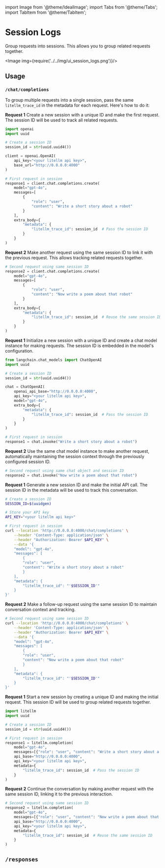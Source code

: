import Image from '@theme/IdealImage';
import Tabs from '@theme/Tabs';
import TabItem from '@theme/TabItem';

# Session Logs

Group requests into sessions. This allows you to group related requests together.


<Image img={require('../../img/ui_session_logs.png')}/>

## Usage 

### `/chat/completions`

To group multiple requests into a single session, pass the same `litellm_trace_id` in the metadata for each request. Here's how to do it:

<Tabs>
<TabItem value="openai" label="OpenAI Python v1.0.0+">

**Request 1**
Create a new session with a unique ID and make the first request. The session ID will be used to track all related requests.

```python showLineNumbers
import openai
import uuid

# Create a session ID
session_id = str(uuid.uuid4())

client = openai.OpenAI(
    api_key="<your litellm api key>",
    base_url="http://0.0.0.0:4000"
)

# First request in session
response1 = client.chat.completions.create(
    model="gpt-4o",
    messages=[
        {
            "role": "user",
            "content": "Write a short story about a robot"
        }
    ],
    extra_body={
        "metadata": {
            "litellm_trace_id": session_id  # Pass the session ID
        }
    }
)
```

**Request 2**
Make another request using the same session ID to link it with the previous request. This allows tracking related requests together.

```python showLineNumbers
# Second request using same session ID
response2 = client.chat.completions.create(
    model="gpt-4o", 
    messages=[
        {
            "role": "user",
            "content": "Now write a poem about that robot"
        }
    ],
    extra_body={
        "metadata": {
            "litellm_trace_id": session_id  # Reuse the same session ID
        }
    }
)
```

</TabItem>
<TabItem value="langchain" label="Langchain">

**Request 1**
Initialize a new session with a unique ID and create a chat model instance for making requests. The session ID is embedded in the model's configuration.

```python showLineNumbers
from langchain.chat_models import ChatOpenAI
import uuid

# Create a session ID
session_id = str(uuid.uuid4())

chat = ChatOpenAI(
    openai_api_base="http://0.0.0.0:4000",
    api_key="<your litellm api key>",
    model="gpt-4o",
    extra_body={
        "metadata": {
            "litellm_trace_id": session_id  # Pass the session ID
        }
    }
)

# First request in session
response1 = chat.invoke("Write a short story about a robot")
```

**Request 2**
Use the same chat model instance to make another request, automatically maintaining the session context through the previously configured session ID.

```python showLineNumbers
# Second request using same chat object and session ID
response2 = chat.invoke("Now write a poem about that robot")
```

</TabItem>
<TabItem value="curl" label="Curl">

**Request 1**
Generate a new session ID and make the initial API call. The session ID in the metadata will be used to track this conversation.

```bash showLineNumbers
# Create a session ID
SESSION_ID=$(uuidgen)

# Store your API key
API_KEY="<your litellm api key>"

# First request in session
curl --location 'http://0.0.0.0:4000/chat/completions' \
    --header 'Content-Type: application/json' \
    --header "Authorization: Bearer $API_KEY" \
    --data '{
    "model": "gpt-4o",
    "messages": [
        {
        "role": "user",
        "content": "Write a short story about a robot"
        }
    ],
    "metadata": {
        "litellm_trace_id": "'$SESSION_ID'"
    }
}'
```

**Request 2**
Make a follow-up request using the same session ID to maintain conversation context and tracking.

```bash showLineNumbers
# Second request using same session ID
curl --location 'http://0.0.0.0:4000/chat/completions' \
    --header 'Content-Type: application/json' \
    --header "Authorization: Bearer $API_KEY" \
    --data '{
    "model": "gpt-4o",
    "messages": [
        {
        "role": "user",
        "content": "Now write a poem about that robot"
        }
    ],
    "metadata": {
        "litellm_trace_id": "'$SESSION_ID'"
    }
}'
```

</TabItem>
<TabItem value="litellm" label="LiteLLM Python SDK">

**Request 1**
Start a new session by creating a unique ID and making the initial request. This session ID will be used to group related requests together.

```python showLineNumbers
import litellm
import uuid

# Create a session ID
session_id = str(uuid.uuid4())

# First request in session
response1 = litellm.completion(
    model="gpt-4o",
    messages=[{"role": "user", "content": "Write a short story about a robot"}],
    api_base="http://0.0.0.0:4000",
    api_key="<your litellm api key>",
    metadata={
        "litellm_trace_id": session_id  # Pass the session ID
    }
)
```

**Request 2**
Continue the conversation by making another request with the same session ID, linking it to the previous interaction.

```python showLineNumbers
# Second request using same session ID
response2 = litellm.completion(
    model="gpt-4o",
    messages=[{"role": "user", "content": "Now write a poem about that robot"}],
    api_base="http://0.0.0.0:4000",
    api_key="<your litellm api key>",
    metadata={
        "litellm_trace_id": session_id  # Reuse the same session ID
    }
)
```

</TabItem>
</Tabs>

## `/responses`